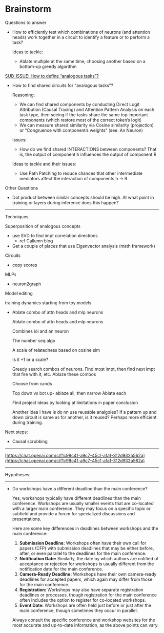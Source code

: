 # Brainstorm

Questions to answer

- How to efficiently test which combinations of neurons (and attention heads) work together in a circuit to identify a feature or to perform a task?
    
    Ideas to tackle:
    
    - Ablate multiple at the same time, choosing another based on a bottom-up greedy algorithm

[SUB-ISSUE: How to define “analogous tasks”?](Brainstorm%207f2162094b5d412187f4af9137210dc7/SUB-ISSUE%20How%20to%20define%20%E2%80%9Canalogous%20tasks%E2%80%9D%20333b7aa1455848748dab3f768b8dfb55.md)

- How to find shared circuits for “analogous tasks”?
    
    Reasoning:
    
    - We can find shared components by conducting Direct Logit Attribution (Causal Tracing) and Attention Pattern Analysis on each task type, then seeing if the tasks share the same top important components (which restore most of the correct token’s logit)
    - We can measure shared similarity via Cosine similarity (projection) or “Congruence with component’s weights” (see: An Neuron)
    
    Issues:
    
    - How do we find shared INTERACTIONS between components? That is, the output of component h influences the output of component R
    
    Ideas to tackle and their issues:
    
    - Use Path Patching to reduce chances that other intermediate mediators affect the interaction of components h → R

Other Questions

- Dot product between similar concepts should be high. At what point in training or layers during inference does this happen?

---

Techniques

Superposition of analogous concepts

- use SVD to find impt correlation directions
    - ref Callumn blog
- Get a couple of places that use Eigenvector analysis (math framework)

Circuits

- copy scores

MLPs

- neuron2graph

Model editing

training dynamics starting from toy models

- Ablate combo of attn heads and mlp neurons
    
    Ablate combo of attn heads and mlp neurons
    
    Combines ioi and an neuron
    
    The number seq algo
    
    A scale of relatedness based on cosine sim
    
    Is it +1 or a scale?
    
    Greedy search combos of neurons. Find most impt, then find next impt that fire with it, etc. Ablaze these combos
    
    Choose from cands
    
    Top down vs bot up- ablaze all, then narrow
    Ablate each
    
    Find project ideas by looking at limitations in paper conclusion
    
    Another idea I have is do nn use reusable analgoies? If a pattern up and down circuit is same as for another, is it reused? Perhaps more efficient during training.
    

Next steps:

- Causal scrubbing

---

[https://chat.openai.com/c/f1c98c41-a9c7-45c1-afa1-312d932a562a](https://chat.openai.com/c/f1c98c41-a9c7-45c1-afa1-312d932a562a)

---

Hypotheses: 

---

- Do workshops have a different deadline than the main conference?
    
    Yes, workshops typically have different deadlines than the main conference. Workshops are usually smaller events that are co-located with a larger main conference. They may focus on a specific topic or subfield and provide a forum for specialized discussions and presentations.
    
    Here are some key differences in deadlines between workshops and the main conference:
    
    1. **Submission Deadline:** Workshops often have their own call for papers (CFP) with submission deadlines that may be either before, after, or even parallel to the deadlines for the main conference.
    2. **Notification Date:** Similarly, the date by which authors are notified of acceptance or rejection for workshops is usually different from the notification date for the main conference.
    3. **Camera-Ready Deadline:** Workshops have their own camera-ready deadlines for accepted papers, which again may differ from those for the main conference.
    4. **Registration:** Workshops may also have separate registration deadlines or processes, though registration for the main conference often includes the option to register for co-located workshops.
    5. **Event Date:** Workshops are often held just before or just after the main conference, though sometimes they occur in parallel.
    
    Always consult the specific conference and workshop websites for the most accurate and up-to-date information, as the above points can vary.